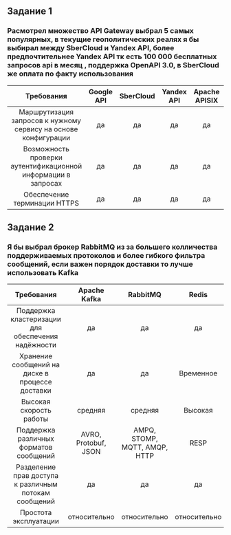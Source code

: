 ## Задание 1

### Расмотрел множество API Gateway  выбрал 5 самых популярных, в текущие геополитических реалях я бы выбирал между SberCloud и Yandex API, более предпочтительнее Yandex API тк есть 100 000 бесплатных запросов api в месяц , поддержка OpenAPI 3.0, в SberCloud же оплата по факту использования

| Требования | Google API | SberCloud | Yandex API | Apache APISIX | Kong Gateway |
| :---: | :---: | :---: | :---: | :---: | :---: |
| Маршрутизация запросов к нужному сервису на основе конфигурации | да | да | да | да | да |
| Возможность проверки аутентификационной информации в запросах | да | да | да | да | да |
| Обеспечение терминации HTTPS | да | да | да | да | да |

## Задание 2
### Я бы выбрал брокер RabbitMQ из за большего колличества поддерживаемых протоколов и более гибкого фильтра сообщений, если важен порядок доставки то лучше использовать Kafka

|Требования| Apache Kafka| RabbitMQ| Redis| ActiveMQ|
| :---: | :---: | :---: | :---: | :---: |
|Поддержка кластеризации для обеспечения надёжности| да |да |да| да|
|Хранение сообщений на диске в процессе доставки| да |да |Временное| да|
|Высокая скорость работы| средняя| средняя| Высокая| да|
|Поддержка различных форматов сообщений| AVRO, Protobuf, JSON| AMPQ, STOMP, MQTT, AMQP, HTTP| RESP|  OpenWire, AMQP, Stomp, MQTT|
|Разделение прав доступа к различным потокам сообщений| да| да| да| да|
|Простота эксплуатации| относительно| относительно| относительно| относительно|
